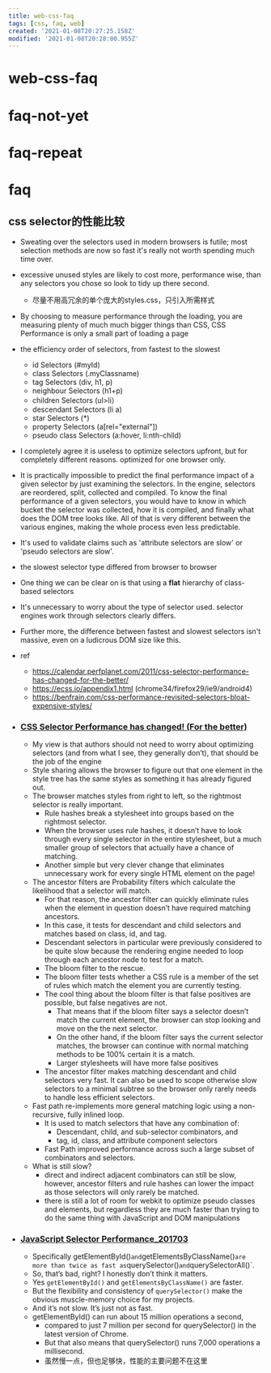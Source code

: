 ```yaml
---
title: web-css-faq
tags: [css, faq, web]
created: '2021-01-08T20:27:25.158Z'
modified: '2021-01-08T20:28:00.955Z'
---
```


# web-css-faq

# faq-not-yet

# faq-repeat

# faq

 

## css selector的性能比较

- Sweating over the selectors used in modern browsers is futile; most selection methods are now so fast it's really not worth spending much time over. 
- excessive unused styles are likely to cost more, performance wise, than any selectors you chose so look to tidy up there second. 
  - 尽量不用高冗余的单个庞大的styles.css，只引入所需样式
- By choosing to measure performance through the loading, you are measuring plenty of much much bigger things than CSS, CSS Performance is only a small part of loading a page
- the efficiency order of selectors, from fastest to the slowest
  - id Selectors (#myId)
  - class Selectors (.myClassname)
  - tag Selectors (div, h1, p)
  - neighbour Selectors (h1+p)
  - children Selectors (ul>li）
  - descendant Selectors (li a)
  - star Selectors (*)
  - property Selectors (a[rel="external"])
  - pseudo class Selectors (a:hover, li:nth-child)
- I completely agree it is useless to optimize selectors upfront, but for completely different reasons. optimized for one browser only.
- It is practically impossible to predict the final performance impact of a given selector by just examining the selectors. In the engine, selectors are reordered, split, collected and compiled. To know the final performance of a given selectors, you would have to know in which bucket the selector was collected, how it is compiled, and finally what does the DOM tree looks like. All of that is very different between the various engines, making the whole process even less predictable.
- It's used to validate claims such as 'attribute selectors are slow' or 'pseudo selectors are slow'.
- the slowest selector type differed from browser to browser
- One thing we can be clear on is that using a **flat** hierarchy of class-based selectors
- It's unnecessary to worry about the type of selector used. selector engines work through selectors clearly differs. 
- Further more, the difference between fastest and slowest selectors isn't massive, even on a ludicrous DOM size like this.    
- ref
  - https://calendar.perfplanet.com/2011/css-selector-performance-has-changed-for-the-better/
  - https://ecss.io/appendix1.html (chrome34/firefox29/ie9/android4)
  - https://benfrain.com/css-performance-revisited-selectors-bloat-expensive-styles/

- ### [CSS Selector Performance has changed! (For the better)](https://calendar.perfplanet.com/2011/css-selector-performance-has-changed-for-the-better/)
  - My view is that authors should not need to worry about optimizing selectors (and from what I see, they generally don’t), that should be the job of the engine
  - Style sharing allows the browser to figure out that one element in the style tree has the same styles as something it has already figured out.
  - The browser matches styles from right to left, so the rightmost selector is really important. 
    - Rule hashes break a stylesheet into groups based on the rightmost selector. 
    - When the browser uses rule hashes, it doesn’t have to look through every single selector in the entire stylesheet, but a much smaller group of selectors that actually have a chance of matching. 
    - Another simple but very clever change that eliminates unnecessary work for every single HTML element on the page!
  - The ancestor filters are Probability filters which calculate the likelihood that a selector will match. 
    - For that reason, the ancestor filter can quickly eliminate rules when the element in question doesn’t have required matching ancestors. 
    - In this case, it tests for descendant and child selectors and matches based on class, id, and tag. 
    - Descendant selectors in particular were previously considered to be quite slow because the rendering engine needed to loop through each ancestor node to test for a match. 
    - The bloom filter to the rescue.
    - The bloom filter tests whether a CSS rule is a member of the set of rules which match the element you are currently testing.
    - The cool thing about the bloom filter is that false positives are possible, but false negatives are not. 
      - That means that if the bloom filter says a selector doesn’t match the current element, the browser can stop looking and move on the the next selector. 
      - On the other hand, if the bloom filter says the current selector matches, the browser can continue with normal matching methods to be 100% certain it is a match. 
      - Larger stylesheets will have more false positives
    - The ancestor filter makes matching descendant and child selectors very fast. It can also be used to scope otherwise slow selectors to a minimal subtree so the browser only rarely needs to handle less efficient selectors.
  - Fast path re-implements more general matching logic using a non-recursive, fully inlined loop. 
    - It is used to match selectors that have any combination of:
      - Descendant, child, and sub-selector combinators, and
      - tag, id, class, and attribute component selectors
    - Fast Path improved performance across such a large subset of combinators and selectors.
  - What is still slow?
    - direct and indirect adjacent combinators can still be slow, however, ancestor filters and rule hashes can lower the impact as those selectors will only rarely be matched. 
    - there is still a lot of room for webkit to optimize pseudo classes and elements, but regardless they are much faster than trying to do the same thing with JavaScript and DOM manipulations

- ### [JavaScript Selector Performance_201703](https://gomakethings.com/javascript-selector-performance/)
  - Specifically getElementById()` and `getElementsByClassName()` are more than twice as fast as `querySelector()` and `querySelectorAll()`.
  - So, that’s bad, right? I honestly don’t think it matters.
  - Yes `getElementById()` and `getElementsByClassName()` are faster. 
  - But the flexibility and consistency of `querySelector()` make the obvious muscle-memory choice for my projects.
  - And it’s not slow. It’s just not as fast.
  - getElementById() can run about 15 million operations a second, 
    - compared to just 7 million per second for querySelector() in the latest version of Chrome. 
    - But that also means that querySelector() runs 7,000 operations a millisecond. 
    - 虽然慢一点，但也足够快，性能的主要问题不在这里
